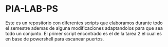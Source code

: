 # PIA-LAB-PS
Este es un repositorio con diferentes scripts que elaboramos durante todo el semestre ademas de alguna modificaciones adaptandolos para que sea todo un conjunto.
El primer script encontrado es el de la tarea 2 el cual es en base de powershell para escanear puertos.
